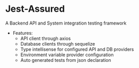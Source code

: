 # Jest-Assured

A Backend API and System integration testing framework

- Features:
  - API client through axios
  - Database clients through sequelize
  - Type intellisense for configured API and DB providers
  - Environment variable provider configuration
  - Auto generated tests from json declaration